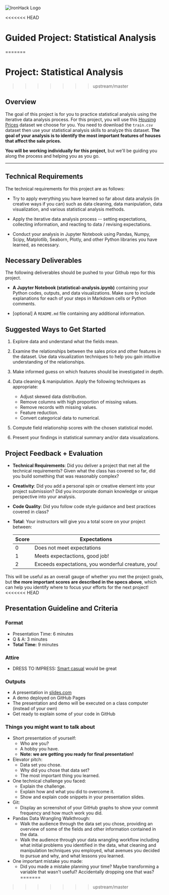 ![IronHack Logo](https://s3-eu-west-1.amazonaws.com/ih-materials/uploads/upload_d5c5793015fec3be28a63c4fa3dd4d55.png)

<<<<<<< HEAD
# Guided Project: Statistical Analysis
=======
# Project: Statistical Analysis
>>>>>>> upstream/master

## Overview

The goal of this project is for you to practice statistical analysis using the iterative data analysis process. For this project, you will use this [Housing Prices](https://www.kaggle.com/c/house-prices-advanced-regression-techniques/data) dataset we choose for you. You need to download the `train.csv` dataset then use your statistical analysis skills to analyze this dataset. **The goal of your analysis is to identify the most important features of houses that affect the sale prices.**

**You will be working individually for this project**, but we'll be guiding you along the process and helping you as you go. 

---

## Technical Requirements

The technical requirements for this project are as follows:

* Try to apply everything you have learned so far about data analysis (in creative ways if you can) such as data cleaning, data manipulation, data visualization, and various statistical analysis methods.

* Apply the iterative data analysis process -- setting expectations, collecting information, and reacting to data / revising expectations.

* Conduct your analysis in Jupyter Notebook using Pandas, Numpy, Scipy, Matplotlib, Seaborn, Plotly, and other Python libraries you have learned, as necessary.

## Necessary Deliverables

The following deliverables should be pushed to your Github repo for this project.

* **A Jupyter Notebook (statistical-analysis.ipynb)** containing your Python codes, outputs, and data visualizations. Make sure to include explanations for each of your steps in Markdown cells or Python comments.

* [optional] A `README.md` file containing any additional information.

## Suggested Ways to Get Started

1. Explore data and understand what the fields mean.

1. Examine the relationships between the sales price and other features in the dataset. Use data visualization techniques to help you gain intuitive understanding of the relationships.

1. Make informed guess on which features should be investigated in depth.

1. Data cleaning & manipulation. Apply the following techniques as appropriate:
    * Adjust skewed data distribution.
    * Remove columns with high proportion of missing values.
    * Remove records with missing values.
    * Feature reduction.
    * Convert categorical data to numerical.

1. Compute field relationship scores with the chosen statistical model.

1. Present your findings in statistical summary and/or data visualizations.

## Project Feedback + Evaluation

* __Technical Requirements__: Did you deliver a project that met all the technical requirements? Given what the class has covered so far, did you build something that was reasonably complex?

* __Creativity__: Did you add a personal spin or creative element into your project submission? Did you incorporate domain knowledge or unique perspective into your analysis.

* __Code Quality__: Did you follow code style guidance and best practices covered in class?

* __Total__: Your instructors will give you a total score on your project between:

    **Score**|**Expectations**
    -----|-----
    0|Does not meet expectations
    1|Meets expectactions, good job!
    2|Exceeds expectations, you wonderful creature, you!

This will be useful as an overall gauge of whether you met the project goals, but __the more important scores are described in the specs above__, which can help you identify where to focus your efforts for the next project!
<<<<<<< HEAD

## Presentation Guideline and Criteria

### Format

* Presentation Time: 6 minutes
* Q & A: 3 minutes
* **Total Time:** 9 minutes

### Attire

* DRESS TO IMPRESS: [Smart casual](https://en.wikipedia.org/wiki/Smart_casual) would be great

### Outputs

* A presentation in [slides.com](https://slides.com/)
* A demo deployed on GitHub Pages
* The presentation and demo will be executed on a class computer (instead of your own)
* Get ready to explain some of your code in GitHub

### Things you might want to talk about

* Short presentation of yourself:
    * Who are you?
    * A hobby you have.
    * __Note: we are getting you ready for final presentation!__
* Elevator pitch:
    * Data set you chose.
    * Why did you chose that data set?
    * The most important thing you learned.
* One technical challenge you faced:
    * Explain the challenge.
    * Explain how and what you did to overcome it.
    * Show and explain code snippets in your presentation slides.
* Git:
    * Display an screenshot of your GitHub graphs to show your commit frequency and how much work you did.
* Pandas Data Wrangling Walkthrough:
    * Walk the audience through the data set you chose, providing an overview of some of the fields and other information contained in the data.
    * Walk the audience through your data wrangling workflow including what initial problems you identified in the data, what cleaning and manipulation techniques you employed, what avenues you decided to pursue and why, and what lessons you learned.
* One important mistake you made:
    * Did you made a mistake planning your time? Maybe transforming a variable that wasn't useful? Accidentally dropping one that was?
=======
>>>>>>> upstream/master
